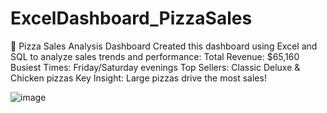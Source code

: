 # ExcelDashboard_PizzaSales
🚀 Pizza Sales Analysis Dashboard  Created this dashboard using Excel and SQL to analyze sales trends and performance:  Total Revenue: $65,160 Busiest Times: Friday/Saturday evenings Top Sellers: Classic Deluxe &amp; Chicken pizzas Key Insight: Large pizzas drive the most sales!

![image](https://github.com/user-attachments/assets/547d2072-a56e-4deb-b9b1-5ea1561e1530)
